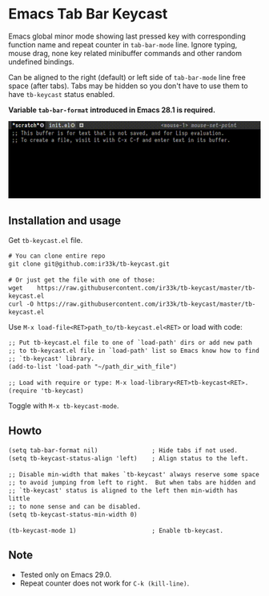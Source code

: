 # Emacs Tab Bar Keycast

Emacs global minor mode showing last pressed key with corresponding
function name and repeat counter in `tab-bar-mode` line.  Ignore
typing, mouse drag, none key related minibuffer commands and other
random undefined bindings.

Can be aligned to the right (default) or left side of `tab-bar-mode`
line free space (after tabs).  Tabs may be hidden so you don't have to
use them to have `tb-keycast` status enabled.

**Variable `tab-bar-format` introduced in Emacs 28.1 is required.**

![demo](demo.gif)

## Installation and usage

Get `tb-keycast.el` file.

```shell
# You can clone entire repo
git clone git@github.com:ir33k/tb-keycast.git

# Or just get the file with one of those:
wget    https://raw.githubusercontent.com/ir33k/tb-keycast/master/tb-keycast.el
curl -O https://raw.githubusercontent.com/ir33k/tb-keycast/master/tb-keycast.el
```

Use `M-x load-file<RET>path_to/tb-keycast.el<RET>` or load with code:

```elisp
;; Put tb-keycast.el file to one of `load-path' dirs or add new path
;; to tb-keycast.el file in `load-path' list so Emacs know how to find
;; `tb-keycast' library.
(add-to-list 'load-path "~/path_dir_with_file")

;; Load with require or type: M-x load-library<RET>tb-keycast<RET>.
(require 'tb-keycast)
```

Toggle with `M-x tb-keycast-mode`.

## Howto

```elisp
(setq tab-bar-format nil)               ; Hide tabs if not used.
(setq tb-keycast-status-align 'left)    ; Align status to the left.

;; Disable min-width that makes `tb-keycast' always reserve some space
;; to avoid jumping from left to right.  But when tabs are hidden and
;; `tb-keycast' status is aligned to the left then min-width has little
;; to none sense and can be disabled.
(setq tb-keycast-status-min-width 0)

(tb-keycast-mode 1)                     ; Enable tb-keycast.
```

## Note

- Tested only on Emacs 29.0.
- Repeat counter does not work for `C-k (kill-line)`.

